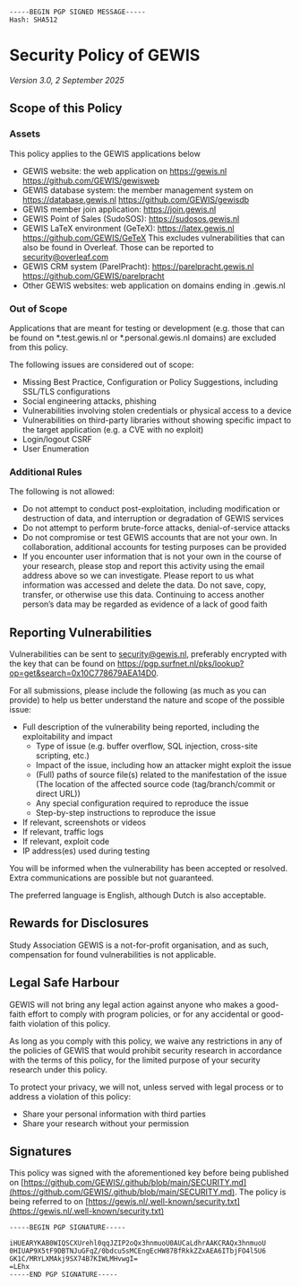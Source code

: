 ```
-----BEGIN PGP SIGNED MESSAGE-----
Hash: SHA512

```
# Security Policy of GEWIS
_Version 3.0, 2 September 2025_

## Scope of this Policy

### Assets
This policy applies to the GEWIS applications below

 * GEWIS website: the web application on https://gewis.nl
https://github.com/GEWIS/gewisweb
 * GEWIS database system: the member management system on https://database.gewis.nl
https://github.com/GEWIS/gewisdb
 * GEWIS member join application: https://join.gewis.nl
 * GEWIS Point of Sales (SudoSOS): https://sudosos.gewis.nl
 * GEWIS LaTeX environment (GeTeX): https://latex.gewis.nl
https://github.com/GEWIS/GeTeX
This excludes vulnerabilities that can also be found in Overleaf. Those can be reported to security@overleaf.com
 * GEWIS CRM system (ParelPracht): https://parelpracht.gewis.nl
https://github.com/GEWIS/parelpracht
 * Other GEWIS websites: web application on domains ending in .gewis.nl

### Out of Scope
Applications that are meant for testing or development (e.g. those that can be found on \*.test.gewis.nl or \*.personal.gewis.nl domains) are excluded from this policy.

The following issues are considered out of scope:
* Missing Best Practice, Configuration or Policy Suggestions, including SSL/TLS configurations
* Social engineering attacks, phishing
* Vulnerabilities involving stolen credentials or physical access to a device
* Vulnerabilities on third-party libraries without showing specific impact to the target application (e.g. a CVE with no exploit)
* Login/logout CSRF
* User Enumeration

### Additional Rules
The following is not allowed:
* Do not attempt to conduct post-exploitation, including modification or destruction of data, and interruption or degradation of GEWIS services
* Do not attempt to perform brute-force attacks, denial-of-service attacks
* Do not compromise or test GEWIS accounts that are not your own. In collaboration, additional accounts for testing purposes can be provided
* If you encounter user information that is not your own in the course of your research, please stop and report this activity using the email address above so we can investigate. Please report to us what information was accessed and delete the data. Do not save, copy, transfer, or otherwise use this data. Continuing to access another person’s data may be regarded as evidence of a lack of good faith

## Reporting Vulnerabilities
Vulnerabilities can be sent to security@gewis.nl, preferably encrypted with the key that can be found on
https://pgp.surfnet.nl/pks/lookup?op=get&search=0x10C778679AEA14D0. 

For all submissions, please include the following (as much as you can provide) to help us better understand the nature and scope of the possible issue:

* Full description of the vulnerability being reported, including the exploitability and impact
    * Type of issue (e.g. buffer overflow, SQL injection, cross-site scripting, etc.)
    * Impact of the issue, including how an attacker might exploit the issue
    * (Full) paths of source file(s) related to the manifestation of the issue
(The location of the affected source code (tag/branch/commit or direct URL))
    * Any special configuration required to reproduce the issue
    * Step-by-step instructions to reproduce the issue
* If relevant, screenshots or videos
* If relevant, traffic logs
* If relevant, exploit code
* IP address(es) used during testing

You will be informed when the vulnerability has been accepted or resolved. Extra communications are possible but not guaranteed.

The preferred language is English, although Dutch is also acceptable.

## Rewards for Disclosures
Study Association GEWIS is a not-for-profit organisation, and as such, compensation for found vulnerabilities is not applicable. 

## Legal Safe Harbour
GEWIS will not bring any legal action against anyone who makes a good-faith effort to comply with program policies, or for any accidental or good-faith violation of this policy. 

As long as you comply with this policy, we waive any restrictions in any of the policies of GEWIS that would prohibit security research in accordance with the terms of this policy, for the limited purpose of your security research under this policy.

To protect your privacy, we will not, unless served with legal process or to address a violation of this policy:
* Share your personal information with third parties
* Share your research without your permission

## Signatures
This policy was signed with the aforementioned key before being published on [https://github.com/GEWIS/.github/blob/main/SECURITY.md](https://github.com/GEWIS/.github/blob/main/SECURITY.md).
The policy is being referred to on [https://gewis.nl/.well-known/security.txt](https://gewis.nl/.well-known/security.txt)

```
-----BEGIN PGP SIGNATURE-----

iHUEARYKAB0WIQSCXUrehl0qqJZIP2oQx3hnmuoU0AUCaLdhrAAKCRAQx3hnmuoU
0HIUAP9X5tF9DBTNJuGFqZ/0bdcuSsMCEngEcHW87BfRkkZZxAEA6ITbjFO4l5U6
GK1C/MRYLXMAkj9SX74B7KIWLMHvwgI=
=LEhx
-----END PGP SIGNATURE-----

```
